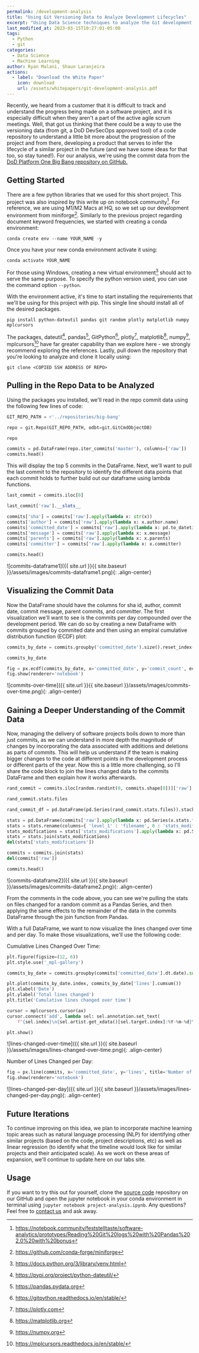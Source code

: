 ```yaml
---
permalink: /development-analysis
title: "Using Git Versioning Data to Analyze Development Lifecycles"
excerpt: "Using Data Science techniques to analyze the Git development progression of DoD Platform One."
last_modified_at: 2023-03-15T10:27:01-05:00
tags:
  - Python
  - git
categories:
  - Data Science
  - Machine Learning
author: Ryan Malani, Shaun Laranjeira
actions:
  - label: "Download the White Paper"
    icon: download
    url: /assets/whitepapers/git-development-analysis.pdf
---
```


Recently, we heard from a customer that it is difficult to track and understand the progress being made on a software project, and it is especially difficult when they aren't a part of the active agile scrum meetings. Well, that got us thinking that there could be a way to use the versioning data (from git, a DoD DevSecOps approved tool) of a code repository to understand a little bit more about the progression of the project and from there, developing a product that serves to infer the lifecycle of a similar project in the future (and we have some ideas for that too, so stay tuned!). For our analysis, we're using the commit data from the [DoD Platform One Big Bang repository on GitHub.](https://github.com/DoD-Platform-One/big-bang)

## Getting Started

There are a few python libraries that we used for this short project. This project was also inspired by this write up on notebook community[^1]. For reference, we are using M1/M2 Macs at HQ, so we set up our development environment from miniforge[^2]. Similarly to the previous project regarding document keyword frequencies, we started with creating a conda environment:

[^1]: <https://notebook.community/feststelltaste/software-analytics/prototypes/Reading%20Git%20logs%20with%20Pandas%202.0%20with%20bonus>
[^2]: <https://github.com/conda-forge/miniforge>

```
conda create env --name YOUR_NAME -y
```

Once you have your new conda environment activate it using:

```
conda activate YOUR_NAME
```

For those using Windows, creating a new virtual environment[^3] should act to serve the same purpose. To specify the python version used, you can use the command option ```--python```.

With the environment active, it's time to start installing the requirements that we'll be using for this project with pip. This single line should install all of the desired packages.

[^3]: <https://docs.python.org/3/library/venv.html>

```
pip install python-dateutil pandas git random plotly matplotlib numpy mplcursors
```

The packages, dateutil[^4], pandas[^5], GitPython[^6], plotly[^7], matplotlib[^8], numpy[^9], mplcursors[^10] have far greater capability than we explore here - we strongly recommend exploring the references. Lastly, pull down the repository that you're looking to analyze and clone it locally using:

[^4]: <https://pypi.org/project/python-dateutil/>
[^5]: <https://pandas.pydata.org>
[^6]: <https://gitpython.readthedocs.io/en/stable/>
[^7]: <https://plotly.com>
[^8]: <https://matplotlib.org>
[^9]: <https://numpy.org>
[^10]: <https://mplcursors.readthedocs.io/en/stable/>

```
git clone <COPIED SSH ADDRESS OF REPO>
```

## Pulling in the Repo Data to be Analyzed

Using the packages you installed, we'll read in the repo commit data using the following few lines of code:

```python
GIT_REPO_PATH = r'../repositories/big-bang'

repo = git.Repo(GIT_REPO_PATH, odbt=git.GitCmdObjectDB)

repo

commits = pd.DataFrame(repo.iter_commits('master'), columns=['raw'])
commits.head()
```

This will display the top 5 commits in the DataFrame. Next, we'll want to pull the last commit to the repository to identify the different data points that each commit holds to further build out our dataframe using lambda functions.

```python
last_commit = commits.iloc[0]

last_commit['raw'].__slots__

commits['sha'] = commits['raw'].apply(lambda x: str(x))
commits['author'] = commits['raw'].apply(lambda x: x.author.name)
commits['committed_date'] = commits['raw'].apply(lambda x: pd.to_datetime(x.committed_datetime, utc=True))
commits['message'] = commits['raw'].apply(lambda x: x.message)
commits['parents'] = commits['raw'].apply(lambda x: x.parents)
commits['committer'] = commits['raw'].apply(lambda x: x.committer)

commits.head()
```

![commits-dataframe1]({{ site.url }}{{ site.baseurl }}/assets/images/commits-dataframe1.png){: .align-center}

## Visualizing the Commit Data

Now the DataFrame should have the columns for sha id, author, commit date, commit message, parent commits, and committer. The first visualization we'll want to see is the commits per day compounded over the development period. We can do so by creating a new DataFrame with commits grouped by commited date and then using an empiral cumulative distribution function (ECDF) plot:

```python
commits_by_date = commits.groupby('committed_date').size().reset_index(name='commit_count')

commits_by_date

fig = px.ecdf(commits_by_date, x='committed_date', y='commit_count', ecdfnorm=None)
fig.show(renderer='notebook')
```

![commits-over-time]({{ site.url }}{{ site.baseurl }}/assets/images/commits-over-time.png){: .align-center}

## Gaining a Deeper Understanding of the Commit Data

Now, managing the delivery of software projects boils down to more than just commits, as we can understand in more depth the magnitude of changes by incorporating the data associated with additions and deletions as parts of commits. This will help us understand if the team is making bigger changes to the code at different points in the development process or different parts of the year. Now this is a little more challenging, so I'll share the code block to join the lines changed data to the commits DataFrame and then explain how it works afterwards.

```python
rand_commit = commits.iloc[random.randint(0, commits.shape[0])]['raw']

rand_commit.stats.files

rand_commit_df = pd.DataFrame(pd.Series(rand_commit.stats.files)).stack()

stats = pd.DataFrame(commits['raw'].apply(lambda x: pd.Series(x.stats.files, dtype=object)).stack()).reset_index(level=1)
stats = stats.rename(columns={ 'level_1' : 'filename', 0 : 'stats_modifications'})
stats_modifications = stats['stats_modifications'].apply(lambda x: pd.Series(x))
stats = stats.join(stats_modifications)
del(stats['stats_modifications'])

commits = commits.join(stats)
del(commits['raw'])

commits.head()
```

![commits-dataframe2]({{ site.url }}{{ site.baseurl }}/assets/images/commits-dataframe2.png){: .align-center}

From the comments in the code above, you can see we're pulling the stats on files changed for a random commit as a Pandas Series, and then applying the same effects to the remainder of the data in the commits DataFrame through the join function from Pandas. 

With a full DataFrame, we want to now visualize the lines changed over time and per day. To make those visualizations, we'll use the following code:

Cumulative Lines Changed Over Time:

```python
plt.figure(figsize=(12, 6))
plt.style.use('_mpl-gallery')

commits_by_date = commits.groupby(commits['committed_date'].dt.date).sum(numeric_only=True)

plt.plot(commits_by_date.index, commits_by_date['lines'].cumsum())
plt.xlabel('Date')
plt.ylabel('Total lines changed')
plt.title('Cumulative lines changed over time')

cursor = mplcursors.cursor(ax)
cursor.connect('add', lambda sel: sel.annotation.set_text(
    f"{sel.index}\n{sel.artist.get_xdata()[sel.target.index]:%Y-%m-%d}\n{sel.target[sel.index]:.0f} lines changed"))

plt.show()
```

![lines-changed-over-time]({{ site.url }}{{ site.baseurl }}/assets/images/lines-changed-over-time.png){: .align-center}

Number of Lines Changed per Day:

```python
fig = px.line(commits, x='committed_date', y='lines', title='Number of Lines Changed per Day')
fig.show(renderer='notebook')
```

![lines-changed-per-day]({{ site.url }}{{ site.baseurl }}/assets/images/lines-changed-per-day.png){: .align-center}

## Future Iterations

To continue improving on this idea, we plan to incorporate machine learning topic areas such as natural language processing (NLP) for identifying other similar projects (based on the code, project descriptions, etc) as well as linear regression (to identify what the timeline would look like for similar projects and their anticipated scale). As we work on these areas of expansion, we'll continue to update here on our labs site.

## Usage

If you want to try this out for yourself, clone the [source code](https://github.com/INflow-Federal/project-analysis) repository on our GitHub and open the jupyter notebook in your conda environment in terminal using `jupyter notebook project-analysis.ipynb`. Any questions? Feel free to [contact us](mailto:labs@inflowfed.com) and ask away.
